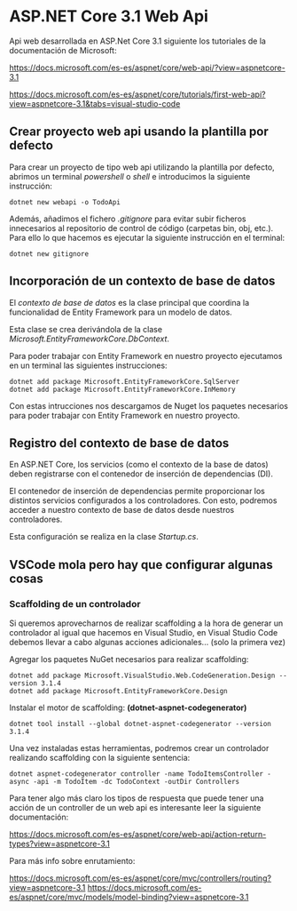 # ASP.NET Core 3.1 Web Api

Api web desarrollada en ASP.Net Core 3.1 siguiente los tutoriales de la documentación de Microsoft:

<https://docs.microsoft.com/es-es/aspnet/core/web-api/?view=aspnetcore-3.1>

<https://docs.microsoft.com/es-es/aspnet/core/tutorials/first-web-api?view=aspnetcore-3.1&tabs=visual-studio-code>

## Crear proyecto web api usando la plantilla por defecto

Para crear un proyecto de tipo web api utilizando la plantilla por defecto, abrimos un terminal *powershell* o *shell* e introducimos la siguiente instrucción:

    dotnet new webapi -o TodoApi

Además, añadimos el fichero *.gitignore* para evitar subir ficheros innecesarios al repositorio de control de código (carpetas bin, obj, etc.). Para ello lo que hacemos es ejecutar la siguiente instrucción en el terminal:

    dotnet new gitignore

## Incorporación de un contexto de base de datos

El *contexto de base de datos* es la clase principal que coordina la funcionalidad de Entity Framework para un modelo de datos.

Esta clase se crea derivándola de la clase *Microsoft.EntityFrameworkCore.DbContext*.

Para poder trabajar con Entity Framework en nuestro proyecto ejecutamos en un terminal las siguientes instrucciones:

    dotnet add package Microsoft.EntityFrameworkCore.SqlServer
    dotnet add package Microsoft.EntityFrameworkCore.InMemory

Con estas intrucciones nos descargamos de Nuget los paquetes necesarios para poder trabajar con Entity Framework en nuestro proyecto.

## Registro del contexto de base de datos

En ASP.NET Core, los servicios (como el contexto de la base de datos) deben registrarse con el contenedor de inserción de dependencias (DI).

El contenedor de inserción de dependencias permite proporcionar los distintos servicios configurados a los controladores. Con esto, podremos acceder a nuestro contexto de base de datos desde nuestros controladores.

Esta configuración se realiza en la clase *Startup.cs*.

## VSCode mola pero hay que configurar algunas cosas

### Scaffolding de un controlador

Si queremos aprovecharnos de realizar scaffolding a la hora de generar un controlador al igual que hacemos en Visual Studio, en Visual Studio Code debemos llevar a cabo algunas acciones adicionales... (solo la primera vez)

Agregar los paquetes NuGet necesarios para realizar scaffolding:

    dotnet add package Microsoft.VisualStudio.Web.CodeGeneration.Design --version 3.1.4
    dotnet add package Microsoft.EntityFrameworkCore.Design

Instalar el motor de scaffolding: **(dotnet-aspnet-codegenerator)**

    dotnet tool install --global dotnet-aspnet-codegenerator --version 3.1.4

Una vez instaladas estas herramientas, podremos crear un controlador realizando scaffolding con la siguiente sentencia:

    dotnet aspnet-codegenerator controller -name TodoItemsController -async -api -m TodoItem -dc TodoContext -outDir Controllers

Para tener algo más claro los tipos de respuesta que puede tener una acción de un controller de un web api es interesante leer la siguiente documentación:

<https://docs.microsoft.com/es-es/aspnet/core/web-api/action-return-types?view=aspnetcore-3.1>

Para más info sobre enrutamiento:

<https://docs.microsoft.com/es-es/aspnet/core/mvc/controllers/routing?view=aspnetcore-3.1>
<https://docs.microsoft.com/es-es/aspnet/core/mvc/models/model-binding?view=aspnetcore-3.1>
